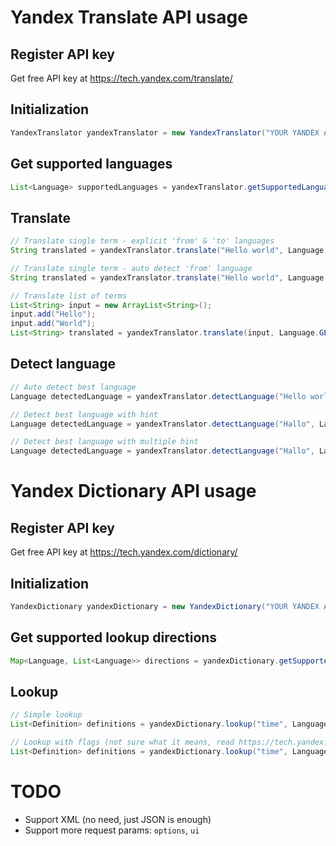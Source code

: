 # Yandex Translate API usage

## Register API key
Get free API key at https://tech.yandex.com/translate/

## Initialization

```java
YandexTranslator yandexTranslator = new YandexTranslator("YOUR YANDEX API KEY");
```

## Get supported languages
```java
List<Language> supportedLanguages = yandexTranslator.getSupportedLanguages();
```

## Translate
```java
// Translate single term - explicit 'from' & 'to' languages
String translated = yandexTranslator.translate("Hello world", Language.ENGLISH, Language.GERMAN);

// Translate single term - auto detect 'from' language
String translated = yandexTranslator.translate("Hello world", Language.GERMAN);

// Translate list of terms
List<String> input = new ArrayList<String>();
input.add("Hello");
input.add("World");
List<String> translated = yandexTranslator.translate(input, Language.GERMAN);
```

## Detect language
```java
// Auto detect best language
Language detectedLanguage = yandexTranslator.detectLanguage("Hello world");

// Detect best language with hint
Language detectedLanguage = yandexTranslator.detectLanguage("Hallo", Language.GERMAN);

// Detect best language with multiple hint
Language detectedLanguage = yandexTranslator.detectLanguage("Hallo", Language.ENGLISH, Language.GERMAN);
```

# Yandex Dictionary API usage

## Register API key
Get free API key at https://tech.yandex.com/dictionary/

## Initialization
```java
YandexDictionary yandexDictionary = new YandexDictionary("YOUR YANDEX API KEY");
```

## Get supported lookup directions
```java
Map<Language, List<Language>> directions = yandexDictionary.getSupportedTranslateDirections();
```

## Lookup
```java
// Simple lookup
List<Definition> definitions = yandexDictionary.lookup("time", Language.ENGLISH, Language.GERMAN);

// Lookup with flags (not sure what it means, read https://tech.yandex.com/dictionary/doc/dg/reference/lookup-docpage/)
List<Definition> definitions = yandexDictionary.lookup("time", Language.ENGLISH, Language.GERMAN, LookupFlag.FAMILY, LookupFlag.MORPHO, LookupFlag.POS_FILTER);
```

# TODO
- Support XML (no need, just JSON is enough)
- Support more request params: `options`, `ui`
